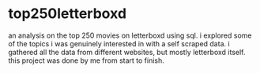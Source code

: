 # top250letterboxd
an analysis on the top 250 movies on letterboxd using sql.
i explored some of the topics i was genuinely interested in with a self scraped data. i gathered all the data from different websites, but mostly letterboxd itself.
this project was done by me from start to finish.
